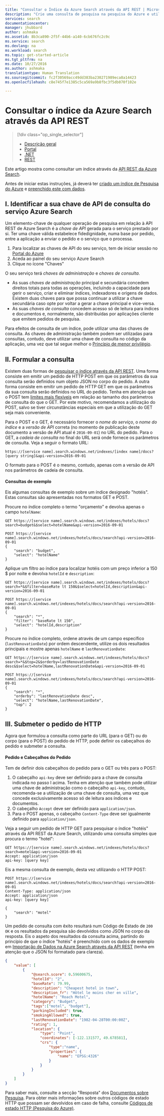 ```yaml
---
title: "Consultar o Índice da Azure Search através da API REST | Microsoft Docs"
description: "Crie uma consulta de pesquisa na pesquisa do Azure e utilize parâmetros de pesquisa para filtrar e ordenar os resultados da pesquisa."
services: search
documentationcenter: 
manager: jhubbard
author: ashmaka
ms.assetid: 8b3ca890-2f5f-44b6-a140-6cb676fc2c9c
ms.service: search
ms.devlang: na
ms.workload: search
ms.topic: get-started-article
ms.tgt_pltfrm: na
ms.date: 10/27/2016
ms.author: ashmaka
translationtype: Human Translation
ms.sourcegitcommit: fc2f30569acc49dd383ba230271989eca8a14423
ms.openlocfilehash: c8e745f7e1385c5ca569a9b8fbc3f5db070f102e

---
```


# <a name="query-your-azure-search-index-using-the-rest-api"></a>Consultar o índice da Azure Search através da API REST
> [!div class="op_single_selector"]
>
> * [Descrição geral](search-query-overview.md)
> * [Portal](search-explorer.md)
> * [.NET](search-query-dotnet.md)
> * [REST](search-query-rest-api.md)
>
>

Este artigo mostra como consultar um índice através da [API REST da Azure Search](https://msdn.microsoft.com/library/azure/dn798935.aspx).

Antes de iniciar estas instruções, já deverá ter [criado um índice de Pesquisa do Azure](search-what-is-an-index.md) e [preenchido este com dados](search-what-is-data-import.md).

## <a name="i-identify-your-azure-search-services-query-api-key"></a>I. Identificar a sua chave de API de consulta do serviço Azure Search
Um elemento-chave de qualquer operação de pesquisa em relação à API REST de Azure Search é a *chave de API* gerada para o serviço prestado por si. Ter uma chave válida estabelece fidedignidade, numa base por pedido, entre a aplicação a enviar o pedido e o serviço que o processa.

1. Para localizar as chaves de API do seu serviço, tem de iniciar sessão no [Portal do Azure](https://portal.azure.com/)
2. Aceda ao painel do seu serviço Azure Search
3. Clique no ícone "Chaves"

O seu serviço terá *chaves de administração* e *chaves de consulta*.

* As suas *chaves de administração* principal e secundária concedem direitos totais para todas as operações, incluindo a capacidade para gerir o serviço, criar e eliminar índices, indexadores e origens de dados. Existem duas chaves para que possa continuar a utilizar a chave secundária caso opte por voltar a gerar a chave principal e vice-versa.
* As suas *chaves de consulta* concedem acesso só de leitura para índices e documentos e, normalmente, são distribuídas por aplicações cliente que emitem pedidos de pesquisa.

Para efeitos de consulta de um índice, pode utilizar uma das chaves de consulta. As chaves de administração também podem ser utilizadas para consultas, contudo, deve utilizar uma chave de consulta no código da aplicação, uma vez que tal segue melhor o [Princípio de menor privilégio](https://en.wikipedia.org/wiki/Principle_of_least_privilege).

## <a name="ii-formulate-your-query"></a>II. Formular a consulta
Existem duas formas de [pesquisar o índice através da API REST](https://msdn.microsoft.com/library/azure/dn798927.aspx). Uma forma consiste em emitir um pedido de HTTP POST em que os parâmetros da sua consulta serão definidos num objeto JSON no corpo do pedido. A outra forma consiste em emitir um pedido de HTTP GET em que os parâmetros da sua consulta serão definidos no URL do pedido. Tenha em atenção que o POST tem [limites mais flexíveis](https://msdn.microsoft.com/library/azure/dn798927.aspx) em relação ao tamanho dos parâmetros de consulta do que o GET. Por este motivo, recomendamos a utilização do POST, salvo se tiver circunstâncias especiais em que a utilização do GET seja mais conveniente.

Para o POST e o GET, é necessário fornecer o *nome do serviço*, o *nome do índice* e a *versão de API* correta (no momento de publicação deste documento a versão de API atual é `2016-09-01`) no URL do pedido. Para o GET, a *cadeia de consulta* no final do URL será onde fornece os parâmetros de consulta. Veja a seguir o formato URL:

    https://[service name].search.windows.net/indexes/[index name]/docs?[query string]&api-version=2016-09-01

O formato para o POST é o mesmo, contudo, apenas com a versão de API nos parâmetros de cadeia de consulta.

#### <a name="example-queries"></a>Consultas de exemplo
Eis algumas consultas de exemplo sobre um índice designado "hotéis". Estas consultas são apresentadas nos formatos GET e POST.

Procure no índice completo o termo "orçamento" e devolva apenas o campo `hotelName`:

```
GET https://[service name].search.windows.net/indexes/hotels/docs?search=budget&$select=hotelName&api-version=2016-09-01

POST https://[service name].search.windows.net/indexes/hotels/docs/search?api-version=2016-09-01
{
    "search": "budget",
    "select": "hotelName"
}
```

Aplique um filtro ao índice para localizar hotéis com um preço inferior a 150 $ por noite e devolva `hotelId` e `description`:

```
GET https://[service name].search.windows.net/indexes/hotels/docs?search=*&$filter=baseRate lt 150&$select=hotelId,description&api-version=2016-09-01

POST https://[service name].search.windows.net/indexes/hotels/docs/search?api-version=2016-09-01
{
    "search": "*",
    "filter": "baseRate lt 150",
    "select": "hotelId,description"
}
```

Procure no índice completo, ordene através de um campo específico (`lastRenovationDate`) por ordem descendente, utilize os dois resultados principais e mostre apenas `hotelName` e `lastRenovationDate`:

```
GET https://[service name].search.windows.net/indexes/hotels/docs?search=*&$top=2&$orderby=lastRenovationDate desc&$select=hotelName,lastRenovationDate&api-version=2016-09-01

POST https://[service name].search.windows.net/indexes/hotels/docs/search?api-version=2016-09-01
{
    "search": "*",
    "orderby": "lastRenovationDate desc",
    "select": "hotelName,lastRenovationDate",
    "top": 2
}
```

## <a name="iii-submit-your-http-request"></a>III. Submeter o pedido de HTTP
Agora que formulou a consulta como parte do URL (para o GET) ou do corpo (para o POST) do pedido de HTTP, pode definir os cabeçalhos do pedido e submeter a consulta.

#### <a name="request-and-request-headers"></a>Pedido e Cabeçalhos do Pedido
Tem de definir dois cabeçalhos do pedido para o GET ou três para o POST:

1. O cabeçalho `api-key` deve ser definido para a chave de consulta indicada no passo I acima. Tenha em atenção que também pode utilizar uma chave de administração como o cabeçalho `api-key`, contudo, recomenda-se a utilização de uma chave de consulta, uma vez que concede exclusivamente acesso só de leitura aos índices e documentos.
2. O cabeçalho `Accept` deve ser definido para `application/json`.
3. Para o POST apenas, o cabeçalho `Content-Type` deve ser igualmente definido para `application/json`.

Veja a seguir um pedido de HTTP GET para pesquisar o índice "hotéis" através da API REST da Azure Search, utilizando uma consulta simples que procura o termo "hotel":

```
GET https://[service name].search.windows.net/indexes/hotels/docs?search=motel&api-version=2016-09-01
Accept: application/json
api-key: [query key]
```

Eis a mesma consulta de exemplo, desta vez utilizando o HTTP POST:

```
POST https://[service name].search.windows.net/indexes/hotels/docs/search?api-version=2016-09-01
Content-Type: application/json
Accept: application/json
api-key: [query key]

{
    "search": "motel"
}
```

Um pedido de consulta com êxito resultará num Código de Estado de `200 OK` e os resultados da pesquisa são devolvidos como JSON no corpo da resposta. Eis o aspeto dos resultados da consulta acima, partindo do princípio de que o índice "hotéis" é preenchido com os dados de exemplo em [Importação de Dados na Azure Search através da API REST](search-import-data-rest-api.md) (tenha em atenção que o JSON foi formatado para clareza).

```JSON
{
    "value": [
        {
            "@search.score": 0.59600675,
            "hotelId": "2",
            "baseRate": 79.99,
            "description": "Cheapest hotel in town",
            "description_fr": "Hôtel le moins cher en ville",
            "hotelName": "Roach Motel",
            "category": "Budget",
            "tags":["motel", "budget"],
            "parkingIncluded": true,
            "smokingAllowed": true,
            "lastRenovationDate": "1982-04-28T00:00:00Z",
            "rating": 1,
            "location": {
                "type": "Point",
                "coordinates": [-122.131577, 49.678581],
                "crs": {
                    "type":"name",
                    "properties": {
                        "name": "EPSG:4326"
                    }
                }
            }
        }
    ]
}
```

Para saber mais, consulte a secção "Resposta" dos [Documentos sobre Pesquisa](https://msdn.microsoft.com/library/azure/dn798927.aspx). Para obter mais informações sobre outros códigos de estado HTTP que possam ser devolvidos em caso de falha, consulte [Códigos de estado HTTP (Pesquisa do Azure)](https://msdn.microsoft.com/library/azure/dn798925.aspx).



<!--HONumber=Nov16_HO3-->



